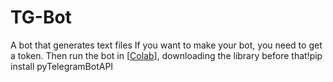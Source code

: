 # TG-Bot
A bot that generates text files
If you want to make your bot, you need to get a token. Then run the bot in [[Colab](https://colab.research.google.com/)], downloading the library before that!pip install pyTelegramBotAPI
